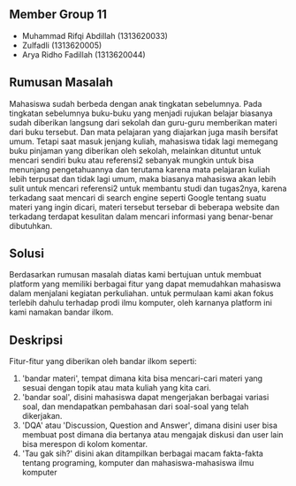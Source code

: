 ## Member Group 11
- Muhammad Rifqi Abdillah (1313620033)
- Zulfadli (1313620005)
- Arya Ridho Fadillah (1313620044)

## Rumusan Masalah
Mahasiswa sudah berbeda dengan anak tingkatan sebelumnya. Pada tingkatan sebelumnya buku-buku yang menjadi rujukan belajar biasanya sudah diberikan langsung dari sekolah dan guru-guru memberikan materi dari buku tersebut. Dan mata pelajaran yang diajarkan juga masih bersifat umum. Tetapi saat masuk jenjang kuliah, mahasiswa tidak lagi memegang buku pinjaman yang diberikan oleh sekolah, melainkan dituntut untuk mencari sendiri buku atau referensi2 sebanyak mungkin untuk bisa menunjang pengetahuannya dan terutama karena mata pelajaran kuliah lebih terpusat dan tidak lagi umum, maka biasanya mahasiswa akan lebih sulit untuk mencari referensi2 untuk membantu studi dan tugas2nya, karena terkadang saat mencari di search engine seperti Google tentang suatu materi yang ingin dicari, materi tersebut tersebar di beberapa website dan terkadang terdapat kesulitan dalam mencari informasi yang benar-benar dibutuhkan.

## Solusi
Berdasarkan rumusan masalah diatas kami bertujuan untuk membuat platform yang memiliki berbagai fitur yang dapat memudahkan mahasiswa dalam menjalani kegiatan perkuliahan. untuk permulaan kami akan fokus terlebih dahulu terhadap prodi ilmu komputer, oleh karnanya platform ini kami namakan bandar ilkom.

## Deskripsi
Fitur-fitur yang diberikan oleh bandar ilkom seperti:
1. 'bandar materi', tempat dimana kita bisa mencari-cari materi yang sesuai dengan topik atau mata kuliah yang kita cari.
2. 'bandar soal', disini mahasiswa dapat mengerjakan berbagai variasi soal, dan mendapatkan pembahasan dari soal-soal yang telah dikerjakan.
3. 'DQA' atau 'Discussion, Question and Answer', dimana disini user bisa membuat post dimana dia bertanya atau mengajak diskusi dan user lain bisa merespon di kolom komentar.
4. 'Tau gak sih?' disini akan ditampilkan berbagai macam fakta-fakta tentang programing, komputer dan mahasiswa-mahasiswa ilmu komputer 



